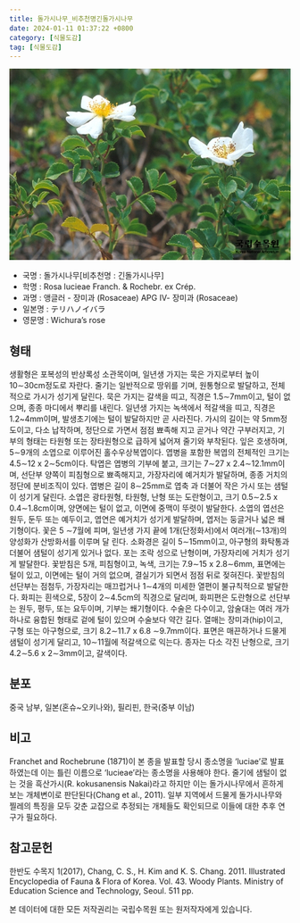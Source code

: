 ```yaml
---
title: 돌가시나무_비추천명긴돌가시나무
date: 2024-01-11 01:37:22 +0800
category: [식물도감]
tag: [식물도감]
---
```




![돌가시나무[비추천명 : 긴돌가시나무]](/assets/img/fileUpload/plants/basic/Rosaceae/Rosa/13210/13210_1_th2.jpg)
- 국명 : 돌가시나무[비추천명 : 긴돌가시나무]
- 학명 : Rosa lucieae Franch. & Rochebr. ex Crép.
- 과명 : 앵글러 - 장미과 (Rosaceae) APG Ⅳ- 장미과 (Rosaceae)
- 일본명 : テリハノイバラ
- 영문명 : Wichura’s rose


## 형태
생활형은 포복성의 반상록성 소관목이며, 일년생 가지는 묵은 가지로부터 높이 10∼30cm정도로 자란다. 줄기는 일반적으로 땅위를 기며, 원통형으로 발달하고, 전체적으로 가시가 성기게 달린다. 묵은 가지는 갈색을 띠고, 직경은 1.5∼7mm이고, 털이 없으며, 종종 마디에서 뿌리를 내린다. 일년생 가지는 녹색에서 적갈색을 띠고, 직경은 1.2~4mm이며, 발생초기에는 털이 발달하지만 곧 사라진다. 가시의 길이는 약 5mm정도이고, 다소 납작하며, 정단으로 가면서 점점 뾰족해 지고 곧거나 약간 구부러지고, 기부의 형태는 타원형 또는 장타원형으로 급하게 넓어져 줄기와 부착된다. 잎은 호생하며, 5∼9개의 소엽으로 이루어진 홀수우상복엽이다. 엽병을 포함한 복엽의 전체적인 크기는 4.5∼12 x 2∼5cm이다. 탁엽은 엽병의 기부에 붙고, 크기는 7∼27 x 2.4∼12.1mm이며, 선단부 양쪽이 피침형으로 뾰족해지고, 가장자리에 예거치가 발달하며, 종종 거치의 정단에 분비조직이 있다. 엽병은 길이 8∼25mm로 엽축 과 더불어 작은 가시 또는 샘털이 성기게 달린다. 소엽은 광타원형, 타원형, 난형 또는 도란형이고, 크기 0.5∼2.5 x 0.4∼1.8cm이며, 양면에는 털이 없고, 이면에 중맥이 뚜렷이 발달한다. 소엽의 엽선은 원두, 둔두 또는 예두이고, 엽연은 예거치가 성기게 발달하며, 엽저는 둥글거나 넓은 쐐기형이다. 꽃은 5 ∼7월에 피며, 일년생 가지 끝에 1개(단정화서)에서 여러개(∼13개)의 양성화가 산방화서를 이루며 달 린다. 소화경은 길이 5∼15mm이고, 아구형의 화탁통과 더불어 샘털이 성기게 있거나 없다. 포는 조락 성으로 난형이며, 가장자리에 거치가 성기게 발달한다. 꽃받침은 5개, 피침형이고, 녹색, 크기는 7.9∼15 x 2.8∼6mm, 표면에는 털이 있고, 이면에는 털이 거의 없으며, 결실기가 되면서 점점 뒤로 젖혀진다. 꽃받침의 선단부는 점첨두, 가장자리는 매끄럽거나 1∼4개의 미세한 열편이 불규칙적으로 발달한다. 화피는 흰색으로, 5장이 2∼4.5cm의 직경으로 달리며, 화피편은 도란형으로 선단부는 원두, 평두, 또는 요두이며, 기부는 쐐기형이다. 수술은 다수이고, 암술대는 여러 개가 하나로 융합된 형태로 겉에 털이 있으며 수술보다 약간 길다. 열매는 장미과(hip)이고, 구형 또는 아구형으로, 크기 8.2∼11.7 x 6.8 ∼9.7mm이다. 표면은 매끈하거나 드물게 샘털이 성기게 달리고, 10∼11월에 적갈색으로 익는다. 종자는 다소 각진 난형으로, 크기 4.2∼5.6 x 2∼3mm이고, 갈색이다.
## 분포
중국 남부, 일본(혼슈~오키나와), 필리핀, 한국(중부 이남)
## 비고
Franchet and Rochebrune (1871)이 본 종을 발표할 당시 종소명을 ‘luciae’로 발표하였는데 이는 틀린 이름으로 ‘lucieae’라는 종소명을 사용해야 한다. 줄기에 샘털이 없는 것을 흑산가시(R. kokusanensis Nakai)라고 하지만 이는 돌가시나무에서 흔하게 보는 개체변이로 판단된다(Chang et al., 2011). 일부 지역에서 드물게 돌가시나무와 찔레의 특징을 모두 갖춘 교잡으로 추정되는 개체들도 확인되므로 이들에 대한 추후 연구가 필요하다.
## 참고문헌
한반도 수목지 1(2017), Chang, C. S., H. Kim and K. S. Chang. 2011. Illustrated Encyclopedia of Fauna & Flora of Korea. Vol. 43. Woody Plants. Ministry of Education Science and Technology, Seoul. 511 pp. 






본 데이터에 대한 모든 저작권리는 국립수목원 또는 원저작자에게 있습니다.
